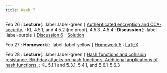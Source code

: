 ```yaml
---
title: Week 7
---
```


Feb 26
: **Lecture**{: .label .label-green } [Authenticated encryption and CCA-security.](/assets/lecture_slides/lec10.pdf)
    : KL 4.5.1, and 4.5.2 (no proof), 4.5.3, 4.5.4
: **Discussion**{: .label .label-purple } [Discussion 6](/assets/discussion/disc6.pdf)
    : [Solution](/assets/discussion/disc6-sol.pdf)

Feb 27
: **Homework**{: .label .label-yellow } [Homework 5](/assets/homework/hw5.pdf)
    : [LaTeX](/assets/homework/hw5.tex)

Feb 28
: **Lecture**{: .label .label-green } [Hash functions and collision resistance. Birthday attacks on hash functions. Additional applications of hash functions.](/assets/lecture_slides/lec11.pdf)
    : KL 5.1.1 and 5.3.1, 5.4.1, and 5.6.1-5.6.3
